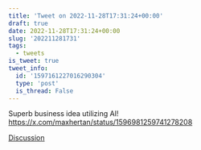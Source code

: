 ```yaml
---
title: 'Tweet on 2022-11-28T17:31:24+00:00'
draft: true
date: 2022-11-28T17:31:24+00:00
slug: '202211281731'
tags:
  - tweets
is_tweet: true
tweet_info:
  id: '1597161227016290304'
  type: 'post'
  is_thread: False
---
```




Superb business idea utilizing AI! <https://x.com/maxhertan/status/1596981259741278208>

[Discussion](https://x.com/sytelus/status/1597161227016290304)
